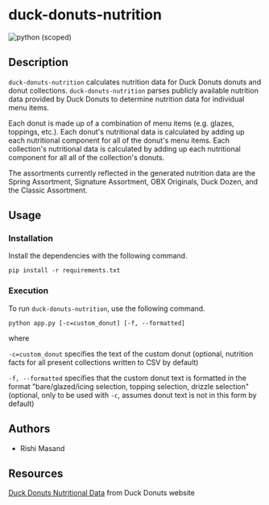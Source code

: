 # duck-donuts-nutrition

![python (scoped)](https://img.shields.io/badge/python-%3E%3D3.7.6-brightgreen.svg)

## Description
`duck-donuts-nutrition` calculates nutrition data for Duck Donuts donuts and donut collections. `duck-donuts-nutrition` parses publicly available nutrition data provided by Duck Donuts to determine nutrition data for individual menu items.

Each donut is made up of a combination of menu items (e.g. glazes, toppings, etc.). Each donut's nutritional data is calculated by adding up each nutritional component for all of the donut's menu items. Each collection's nutritional data is calculated by adding up each nutritional component for all all of the collection's donuts.

The assortments currently reflected in the generated nutrition data are the Spring Assortment, Signature Assortment, OBX Originals, Duck Dozen, and the Classic Assortment.

## Usage

### Installation

Install the dependencies with the following command.

`pip install -r requirements.txt`

### Execution

To run `duck-donuts-nutrition`, use the following command.

`python app.py [-c=custom_donut] [-f, --formatted]`

where

`-c=custom_donut` specifies the text of the custom donut (optional, nutrition facts for all present collections written to CSV by default)

`-f, --formatted` specifies that the custom donut text is formatted in the format "bare/glazed/icing selection, topping selection, drizzle selection" (optional, only to be used with `-c`, assumes donut text is not in this form by default)

## Authors

* Rishi Masand

## Resources

[Duck Donuts Nutritional Data](https://www.duckdonuts.com/wp-content/uploads/2019/12/Duck-Donuts-Nutrition-Data.pdf?x80093) from Duck Donuts website
